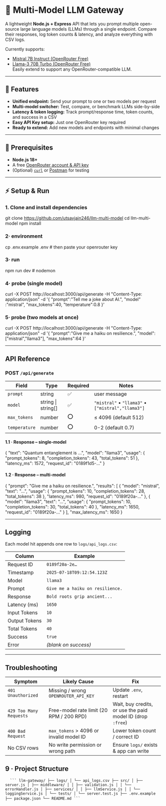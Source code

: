 # 🚀 Multi-Model LLM Gateway

A lightweight **Node.js + Express** API that lets you prompt multiple open-source large language models (LLMs) through a single endpoint.
Compare their responses, log token counts & latency, and analyze everything with CSV logs.

Currently supports:

- [Mistral 7B Instruct (OpenRouter Free)](https://openrouter.ai/docs/models/mistralai/mistral-7b-instruct)
- [Llama-3 70B Turbo (OpenRouter Free)](https://openrouter.ai/docs/models/meta-llama/llama-3-turbo)
  <br>
  Easily extend to support any OpenRouter-compatible LLM.

---

## 🌟 Features

- **Unified endpoint:** Send your prompt to one or two models per request
- **Multi-model switcher:** Test, compare, or benchmark LLMs side-by-side
- **Latency & token logging:** Track prompt/response time, token counts, and success in a CSV
- **Easy API Key setup:** Just one OpenRouter key required
- **Ready to extend:** Add new models and endpoints with minimal changes

---

## 🚧 Prerequisites

- **Node.js 18+**
- A free [OpenRouter account & API key](https://openrouter.ai/)
- (Optional) [`curl`](https://curl.se/) or [Postman](https://www.postman.com/) for testing

---

## ⚡ Setup & Run

### 1. Clone and install dependencies

git clone https://github.com/utsavjain246/llm-multi-model
cd llm-multi-model
npm install

### 2· environment

cp .env.example .env # then paste your openrouter key

### 3· run

npm run dev # nodemon

### 4· probe (single model)

curl -X POST http://localhost:3000/api/generate
-H "Content-Type: application/json"
-d '{ "prompt":"Tell me a joke about AI.",
"model" :"mistral",
"max_tokens":40,
"temperature":0.8 }'

### 5· probe (two models at once)

curl -X POST http://localhost:3000/api/generate
-H "Content-Type: application/json"
-d '{ "prompt":"Give me a haiku on resilience.",
"model":["mistral","llama3"],
"max_tokens":64 }'

---

## API Reference

### POST `/api/generate`

| Field         | Type               | Required | Notes                                             |
| ------------- | ------------------ | -------- | ------------------------------------------------- |
| `prompt`      | string             | ✅       | user message                                      |
| `model`       | string \| string[] | ✅       | `"mistral"` • `"llama3"` • `["mistral","llama3"]` |
| `max_tokens`  | number             | ⭕       | ≤ 4096 (default 512)                              |
| `temperature` | number             | ⭕       | 0-2 (default 0.7)                                 |

#### 1.1 · Response – single-model

{
"text": "Quantum entanglement is ...",
"model": "llama3",
"usage": {
"prompt_tokens": 8,
"completion_tokens": 43,
"total_tokens": 51
},
"latency_ms": 1572,
"request_id": "0189f1d5-..."
}

#### 1.2 · Response – multi-model

{
"prompt": "Give me a haiku on resilience.",
"results": [
{
"model": "mistral",
"text": "...",
"usage": { "prompt_tokens": 10, "completion_tokens": 28, "total_tokens": 38 },
"latency_ms": 980,
"request_id": "0189f20a-..."
},
{
"model": "llama3",
"text": "...",
"usage": { "prompt_tokens": 10, "completion_tokens": 30, "total_tokens": 40 },
"latency_ms": 1650,
"request_id": "0189f20a-..."
}
],
"max_latency_ms": 1650
}

---

## Logging

Each model hit appends one row to `logs/api_logs.csv`:

| Column        | Example                          |
| ------------- | -------------------------------- |
| Request ID    | `0189f20a-2e…`                   |
| Timestamp     | `2025-07-18T09:12:54.123Z`       |
| Model         | `llama3`                         |
| Prompt        | `Give me a haiku on resilience.` |
| Response      | `Bold roots grip ancient...`     |
| Latency (ms)  | `1650`                           |
| Input Tokens  | `10`                             |
| Output Tokens | `30`                             |
| Total Tokens  | `40`                             |
| Success       | `true`                           |
| Error         | _(blank on success)_             |

---

## Troubleshooting

| Symptom                 | Likely Cause                             | Fix                                                        |
| ----------------------- | ---------------------------------------- | ---------------------------------------------------------- |
| `401 Unauthorized`      | Missing / wrong `OPENROUTER_API_KEY`     | Update `.env`, restart                                     |
| `429 Too Many Requests` | Free-model rate limit (20 RPM / 200 RPD) | Wait, buy credits, or use the paid model ID (drop `:free`) |
| `400 Bad Request`       | `max_tokens` > 4096 or invalid model ID  | Lower token count / correct ID                             |
| No CSV rows             | No write permission or wrong path        | Ensure `logs/` exists & app can write                      |

## 9 · Project Structure

<pre lang="md"> <code> ``` llm-gateway/ ├── logs/ │ └── api_logs.csv ├── src/ │ ├── server.js │ ├── middleware/ │ │ ├── validation.js │ │ └── errorHandler.js │ ├── services/ │ │ ├── llmService.js │ │ └── loggingService.js │ └── tests/ │ └── server.test.js ├── .env.example ├── package.json └── README.md ``` </code> </pre>
